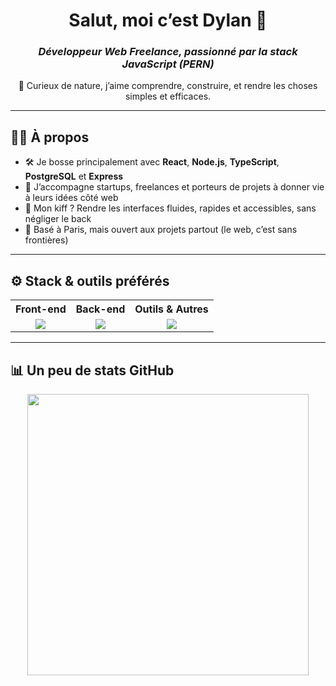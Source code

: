 <h1 align="center">Salut, moi c’est Dylan 👋</h1>
<h3 align="center"><em>Développeur Web Freelance, passionné par la stack JavaScript (PERN)</em></h3>

<p align="center">
  🧠 Curieux de nature, j’aime comprendre, construire, et rendre les choses simples et efficaces.
</p>

---

## 👨‍💻 À propos

- 🛠️ Je bosse principalement avec **React**, **Node.js**, **TypeScript**, **PostgreSQL** et **Express**
- 🚀 J’accompagne startups, freelances et porteurs de projets à donner vie à leurs idées côté web
- 🎯 Mon kiff ? Rendre les interfaces fluides, rapides et accessibles, sans négliger le back
- 📍 Basé à Paris, mais ouvert aux projets partout (le web, c’est sans frontières)

---

## ⚙️ Stack & outils préférés

<table align="center">
  <tr>
    <th>Front-end</th>
    <th>Back-end</th>
    <th>Outils & Autres</th>
  </tr>
  <tr>
    <td align="center">
      <img src="https://skillicons.dev/icons?i=html,css,js,ts,react,tailwind" />
    </td>
    <td align="center">
      <img src="https://skillicons.dev/icons?i=nodejs,express,postgres,mongodb" />
    </td>
    <td align="center">
      <img src="https://skillicons.dev/icons?i=git,docker,vscode,figma" />
    </td>
  </tr>
</table>

---

## 📊 Un peu de stats GitHub

<p align="center">
  <img src="https://github-readme-stats.vercel.app/api?username=AtticaWebDev&show_icons=true&count_private=true&theme=radical" width="450" />
</p>

<p align="center">
  <img src="https://github-readme-streak-stats.herokuapp.com/?user=Attica
